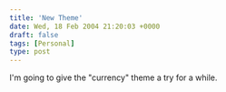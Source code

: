 ```yaml
---
title: 'New Theme'
date: Wed, 18 Feb 2004 21:20:03 +0000
draft: false
tags: [Personal]
type: post
---
```


I'm going to give the "currency" theme a try for a while.